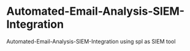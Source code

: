 # Automated-Email-Analysis-SIEM-Integration
Automated-Email-Analysis-SIEM-Integration using spl as SIEM tool
